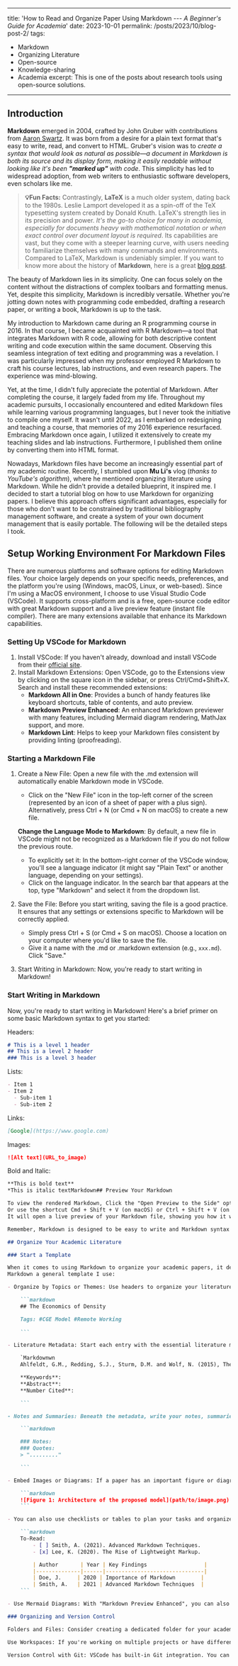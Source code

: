 
---
title: 'How to Read and Organize Paper Using Markdown --- *A Beginner's Guide for Academia*'
date: 2023-10-01
permalink: /posts/2023/10/blog-post-2/
tags:
  - Markdown
  - Organizing Literature 
  - Open-source
  - Knowledge-sharing
  - Academia
excerpt: This is one of the posts about research tools using open-source solutions.
---

## Introduction

**Markdown** emerged in 2004, crafted by John Gruber with contributions from [Aaron Swartz](https://daringfireball.net/projects/markdown/). It was born from a desire for a plain text format that's easy to write, read, and convert to HTML. Gruber's vision was to *create a syntax that would look as natural as possible—a document in Markdown is both its source and its display form, making it easily readable without looking like it's been **"marked up"** with code*. This simplicity has led to widespread adoption, from web writers to enthusiastic software developers, even scholars like me.

> **:bulb:Fun Facts:** Contrastingly, **LaTeX** is a much older system, dating back to the 1980s. Leslie Lamport developed it as a spin-off of the TeX typesetting system created by Donald Knuth. LaTeX's strength lies in its precision and power. *It's the go-to choice for many in academia, especially for documents heavy with mathematical notation or when exact control over document layout is required*. Its capabilities are vast, but they come with a steeper learning curve, with users needing to familiarize themselves with many commands and environments. Compared to LaTeX, Markdown is undeniably simpler. If you want to know more about the history of **Markdown**, here is a great [blog post](https://www.taskade.com/blog/markdown-history/).

The beauty of Markdown lies in its simplicity. One can focus solely on the content without the distractions of complex toolbars and formatting menus. Yet, despite this simplicity, Markdown is incredibly versatile. Whether you're jotting down notes with programming code embedded, drafting a research paper, or writing a book, Markdown is up to the task.

My introduction to Markdown came during an R programming course in 2016. In that course, I became acquainted with R Markdown—a tool that integrates Markdown with R code, allowing for both descriptive content writing and code execution within the same document. Observing this seamless integration of text editing and programming was a revelation. I was particularly impressed when my professor employed R Markdown to craft his course lectures, lab instructions, and even research papers. The experience was mind-blowing.

Yet, at the time, I didn't fully appreciate the potential of Markdown. After completing the course, it largely faded from my life. Throughout my academic pursuits, I occasionally encountered and edited Markdown files while learning various programming languages, but I never took the initiative to compile one myself. It wasn't until 2022, as I embarked on redesigning and teaching a course, that memories of my 2016 experience resurfaced. Embracing Markdown once again, I utilized it extensively to create my teaching slides and lab instructions. Furthermore, I published them online by converting them into HTML format.

Nowadays, Markdown files have become an increasingly essential part of my academic routine. Recently, I stumbled upon **Mu Li's** vlog (*thanks to YouTube's algorithm*), where he mentioned organizing literature using Markdown. While he didn't provide a detailed blueprint, it inspired me. I decided to start a tutorial blog on how to use Markdown for organizing papers. I believe this approach offers significant advantages, especially for those who don't want to be constrained by traditional bibliography management software, and create a system of your own document management that is easily portable. The following will be the detailed steps I took.

## Setup Working Environment For Markdown Files

There are numerous platforms and software options for editing Markdown files. Your choice largely depends on your specific needs, preferences, and the platform you're using (Windows, macOS, Linux, or web-based). Since I'm using a MacOS environment, I choose to use Visual Studio Code (VSCode). It supports cross-platform and is a free, open-source code editor with great Markdown support and a live preview feature (instant file compiler). There are many extensions available that enhance its Markdown capabilities.

### Setting Up VSCode for Markdown

1. Install VSCode: If you haven't already, download and install VSCode from their [official site](https://code.visualstudio.com).
2. Install Markdown Extensions: Open VSCode, go to the Extensions view by clicking on the square icon in the sidebar, or press Ctrl/Cmd+Shift+X. Search and install these recommended extensions:
    - **Markdown All in One**: Provides a bunch of handy features like keyboard shortcuts, table of contents, and auto preview.
    - **Markdown Preview Enhanced**: An enhanced Markdown previewer with many features, including Mermaid diagram rendering, MathJax support, and more.
    - **Markdown Lint**: Helps to keep your Markdown files consistent by providing linting (proofreading).

### Starting a Markdown File

1. Create a New File: Open a new file with the .md extension will automatically enable Markdown mode in VSCode.

    - Click on the "New File" icon in the top-left corner of the screen (represented by an icon of a sheet of paper with a plus sign). Alternatively, press Ctrl + N (or Cmd + N on macOS) to create a new file.

    **Change the Language Mode to Markdown**: By default, a new file in VSCode might not be recognized as a Markdown file if you do not follow the previous route.
    - To explicitly set it: In the bottom-right corner of the VSCode window, you'll see a language indicator (it might say "Plain Text" or another language, depending on your settings).
    - Click on the language indicator. In the search bar that appears at the top, type "Markdown" and select it from the dropdown list.
2. Save the File: Before you start writing, saving the file is a good practice. It ensures that any settings or extensions specific to Markdown will be correctly applied.
    - Simply press Ctrl + S (or Cmd + S on macOS). Choose a location on your computer where you'd like to save the file.
    - Give it a name with the .md or .markdown extension (e.g., `xxx.md`). Click "Save."
3. Start Writing in Markdown: Now, you're ready to start writing in Markdown!

### Start Writing in Markdown

Now, you're ready to start writing in Markdown! Here's a brief primer on some basic Markdown syntax to get you started:

Headers:

```markdown
# This is a level 1 header
## This is a level 2 header
### This is a level 3 header
```

Lists:

```markdown
- Item 1
- Item 2
  - Sub-item 1
  - Sub-item 2
```

Links:

```markdown
[Google](https://www.google.com)
```

Images:

```markdown
![Alt text](URL_to_image)
```

Bold and Italic:

```markdown
**This is bold text**
*This is italic textMarkdown## Preview Your Markdown

To view the rendered Markdown, Click the "Open Preview to the Side" option by right-clicking your mouse anywhere in your Markdown editor.
Or use the shortcut Cmd + Shift + V (on macOS) or Ctrl + Shift + V (on Windows/Linux) to toggle the Markdown preview.
It will open a live preview of your Markdown file, showing you how it will look when rendered.

Remember, Markdown is designed to be easy to write and Markdown syntax is intuitive. As you continue to use it, you'll become more familiar with its features and capabilities. There are tons of resources online for Markdown syntax. You can always [Google](https://www.google.com/search?client=safari&rls=en&q=markdown+cheat+sheet&ie=UTF-8&oe=UTF-8) them yourself.

## Organize Your Academic Literature

### Start a Template

When it comes to using Markdown to organize your academic papers, it depends on your preference and practice. Remember, the key to efficient note-taking is consistency. Find a style that suits you and stick with it. Over time, you'll amass a valuable database of insights from various papers, all neatly organized and easily accessible!
Markdown a general template I use:

- Organize by Topics or Themes: Use headers to organize your literature by topics or themes. Categorization using Tags: You can add tags to categorize and filter through your notes easily.

    ```markdown
    ## The Economics of Density

    Tags: #CGE Model #Remote Working
    
    ```

- Literature Metadata: Start each entry with the essential literature metadata.

    `Markdownwn
    Ahlfeldt, G.M., Redding, S.J., Sturm, D.M. and Wolf, N. (2015), The Economics of Density: Evidence From the Berlin Wall. Econometrica, 83: 2127-2189. [Paper Online Link;](https://doi.org/10.3982/ECTA10876) [PDF](path/to/local/file)

    **Keywords**: 
    **Abstract**:
    **Number Cited**: 

    ```

- Notes and Summaries: Beneath the metadata, write your notes, summaries, and important quotes.

    ```markdown

    ### Notes: 
    ### Quotes: 
    > "........."

    ```

- Embed Images or Diagrams: If a paper has an important figure or diagram, you can embed it directly into your markdown file.

    ```markdown
    ![Figure 1: Architecture of the proposed model](path/to/image.png)
    ```

- You can also use checklists or tables to plan your tasks and organize your literature reviews.

    ```markdown
    To-Read:
        - [ ] Smith, A. (2021). Advanced Markdown Techniques.
        - [x] Lee, K. (2020). The Rise of Lightweight Markup.

        | Author       | Year | Key Findings                  |
        |--------------|------|-------------------------------|
        | Doe, J.     | 2020 | Importance of Markdown        |
        | Smith, A.   | 2021 | Advanced Markdown Techniques  |
    ```

- Use Mermaid Diagrams: With "Markdown Preview Enhanced", you can also embed Mermaid diagrams directly in your notes.

### Organizing and Version Control

Folders and Files: Consider creating a dedicated folder for your academic notes within which you can have sub-folders based on topics, conferences, or any other categorization scheme. Use the VSCode Explorer (Ctrl+Shift+E) to navigate through these.

Use Workspaces: If you're working on multiple projects or have different sets of papers, you might want to consider using the "Workspaces" feature in VSCode. This allows you to have different editor settings and extensions for different projects.

Version Control with Git: VSCode has built-in Git integration. You can initialize a Git repository in your notes directory, allowing you to track changes, save versions, and even sync with online platforms like GitHub or GitLab.
